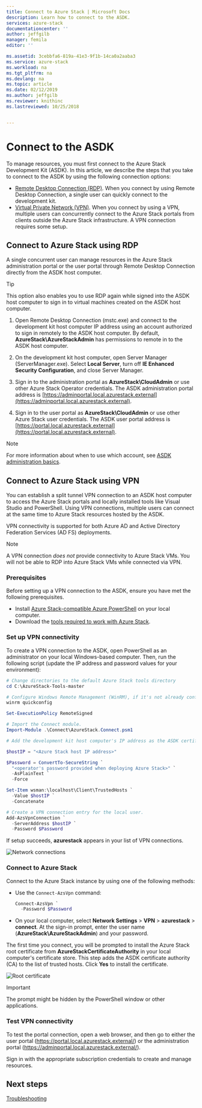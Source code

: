 ```yaml
---
title: Connect to Azure Stack | Microsoft Docs
description: Learn how to connect to the ASDK.
services: azure-stack
documentationcenter: ''
author: jeffgilb
manager: femila
editor: ''

ms.assetid: 3cebbfa6-819a-41e3-9f1b-14ca0a2aaba3
ms.service: azure-stack
ms.workload: na
ms.tgt_pltfrm: na
ms.devlang: na
ms.topic: article
ms.date: 02/12/2019
ms.author: jeffgilb
ms.reviewer: knithinc
ms.lastreviewed: 10/25/2018


---
```

# Connect to the ASDK

To manage resources, you must first connect to the Azure Stack Development Kit (ASDK). In this article, we describe the steps that you take to connect to the ASDK by using the following connection options:

* [Remote Desktop Connection (RDP)](#connect-with-rdp). When you connect by using Remote Desktop Connection, a single user can quickly connect to the development kit.
* [Virtual Private Network (VPN)](#connect-with-vpn). When you connect by using a VPN, multiple users can concurrently connect to the Azure Stack portals from clients outside the Azure Stack infrastructure. A VPN connection requires some setup.

<a name="connect-with-rdp"></a>
## Connect to Azure Stack using RDP

A single concurrent user can manage resources in the Azure Stack administration portal or the user portal through Remote Desktop Connection directly from the ASDK host computer. 

> [!TIP]
> This option also enables you to use RDP again while signed into the ASDK host computer to sign in to virtual machines created on the ASDK host computer. 

1. Open Remote Desktop Connection (mstc.exe) and connect to the development kit host computer IP address using an account authorized to sign in remotely to the ASDK host computer. By default, **AzureStack\AzureStackAdmin** has permissions to remote in to the ASDK host computer.  

2. On the development kit host computer, open Server Manager (ServerManager.exe). Select **Local Server**, turn off **IE Enhanced Security Configuration**, and close Server Manager.

3. Sign in to the administration portal as **AzureStack\CloudAdmin** or use other Azure Stack Operator credentials. The ASDK administration portal address is [https://adminportal.local.azurestack.external](https://adminportal.local.azurestack.external).

4. Sign in to the user portal as **AzureStack\CloudAdmin** or use other Azure Stack user credentials. The ASDK user portal address is [https://portal.local.azurestack.external](https://portal.local.azurestack.external).

> [!NOTE]
> For more information about when to use which account, see [ASDK administration basics](asdk-admin-basics.md#what-account-should-i-use).

<a name="connect-with-vpn"></a>
## Connect to Azure Stack using VPN

You can establish a split tunnel VPN connection to an ASDK host computer to access the Azure Stack portals and locally installed tools like Visual Studio and PowerShell. Using VPN connections, multiple users can connect at the same time to Azure Stack resources hosted by the ASDK.

VPN connectivity is supported for both Azure AD and Active Directory Federation Services (AD FS) deployments.

> [!NOTE]
> A VPN connection *does not* provide connectivity to Azure Stack VMs. You will not be able to RDP into Azure Stack VMs while connected via VPN.

### Prerequisites
Before setting up a VPN connection to the ASDK, ensure you have met the following prerequisites.

- Install [Azure Stack-compatible Azure PowerShell](asdk-post-deploy.md#install-azure-stack-powershell) on your local computer.  
- Download the [tools required to work with Azure Stack](asdk-post-deploy.md#download-the-azure-stack-tools).

### Set up VPN connectivity

To create a VPN connection to the ASDK, open PowerShell as an administrator on your local Windows-based computer. Then, run the following script (update the IP address and password values for your environment):

```powershell
# Change directories to the default Azure Stack tools directory
cd C:\AzureStack-Tools-master

# Configure Windows Remote Management (WinRM), if it's not already configured.
winrm quickconfig  

Set-ExecutionPolicy RemoteSigned

# Import the Connect module.
Import-Module .\Connect\AzureStack.Connect.psm1

# Add the development kit host computer's IP address as the ASDK certificate authority (CA) to the list of trusted hosts. Make sure you update the IP address and password values for your environment.

$hostIP = "<Azure Stack host IP address>"

$Password = ConvertTo-SecureString `
  "<operator's password provided when deploying Azure Stack>" `
  -AsPlainText `
  -Force

Set-Item wsman:\localhost\Client\TrustedHosts `
  -Value $hostIP `
  -Concatenate

# Create a VPN connection entry for the local user.
Add-AzsVpnConnection `
  -ServerAddress $hostIP `
  -Password $Password

```

If setup succeeds, **azurestack** appears in your list of VPN connections.

![Network connections](media/asdk-connect/vpn.png)  

### Connect to Azure Stack

  Connect to the Azure Stack instance by using one of the following methods:  

  * Use the `Connect-AzsVpn` command:
      
    ```powershell
    Connect-AzsVpn `
      -Password $Password
    ```

  * On your local computer, select **Network Settings** > **VPN** > **azurestack** > **connect**. At the sign-in prompt, enter the user name (**AzureStack\AzureStackAdmin**) and your password.

The first time you connect, you will be prompted to install the Azure Stack root certificate from **AzureStackCertificateAuthority** in your local computer's certificate store. This step adds the ASDK certificate authority (CA) to the list of trusted hosts. Click **Yes** to install the certificate.

![Root certificate](media/asdk-connect/cert.png)  
  
  > [!IMPORTANT]
  > The prompt might be hidden by the PowerShell window or other applications.

### Test VPN connectivity

To test the portal connection, open a web browser, and then go to either the user portal (https://portal.local.azurestack.external/) or the administration portal (https://adminportal.local.azurestack.external/). 

Sign in with the appropriate subscription credentials to create and manage resources.  

## Next steps

[Troubleshooting](asdk-troubleshooting.md)
